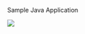 Sample Java Application

![](https://github.com/puneetgavri/DevopsProjectSampleJavaApp/blob/master/CICD.png)
